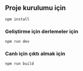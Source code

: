 
## Proje kurulumu için

```
npm install
```

### Geliştirme için derlemeler için

```
npm run dev
```

### Canlı için çıktı almak için

```
npm run build
```
